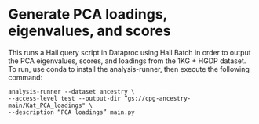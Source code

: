 # Generate PCA loadings, eigenvalues, and scores
This runs a Hail query script in Dataproc using Hail Batch in order to output the PCA eigenvalues, scores, and loadings from the 1KG + HGDP dataset. To run, use conda to install the analysis-runner, then execute the following command:

```
analysis-runner --dataset ancestry \
--access-level test --output-dir “gs://cpg-ancestry-main/Kat_PCA_loadings" \
--description “PCA loadings” main.py
```


